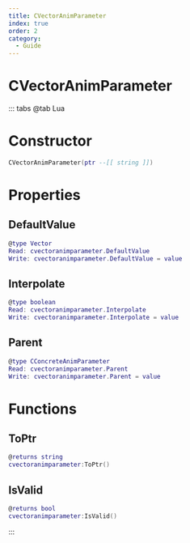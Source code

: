 ```yaml
---
title: CVectorAnimParameter
index: true
order: 2
category:
  - Guide
---
```


# CVectorAnimParameter

::: tabs
@tab Lua
# Constructor
```lua
CVectorAnimParameter(ptr --[[ string ]])
```
# Properties
## DefaultValue 
```lua
@type Vector
Read: cvectoranimparameter.DefaultValue
Write: cvectoranimparameter.DefaultValue = value
```
## Interpolate 
```lua
@type boolean
Read: cvectoranimparameter.Interpolate
Write: cvectoranimparameter.Interpolate = value
```
## Parent 
```lua
@type CConcreteAnimParameter
Read: cvectoranimparameter.Parent
Write: cvectoranimparameter.Parent = value
```
# Functions
## ToPtr
```lua
@returns string
cvectoranimparameter:ToPtr()
```
## IsValid
```lua
@returns bool
cvectoranimparameter:IsValid()
```

:::